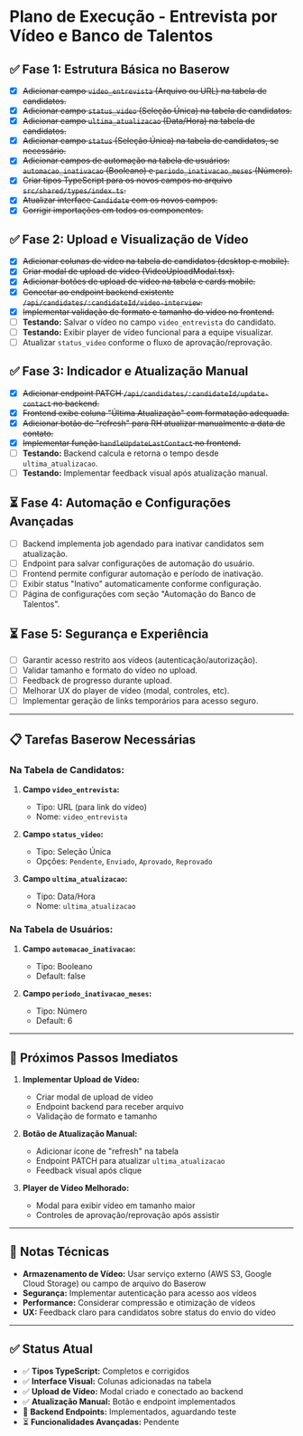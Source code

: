 # Plano de Execução - Entrevista por Vídeo e Banco de Talentos

## ✅ Fase 1: Estrutura Básica no Baserow
- [x] ~~Adicionar campo `video_entrevista` (Arquivo ou URL) na tabela de candidatos.~~
- [x] ~~Adicionar campo `status_video` (Seleção Única) na tabela de candidatos.~~
- [x] ~~Adicionar campo `ultima_atualizacao` (Data/Hora) na tabela de candidatos.~~
- [x] ~~Adicionar campo `status` (Seleção Única) na tabela de candidatos, se necessário.~~
- [x] ~~Adicionar campos de automação na tabela de usuários: `automacao_inativacao` (Booleano) e `periodo_inativacao_meses` (Número).~~
- [x] ~~Criar tipos TypeScript para os novos campos no arquivo `src/shared/types/index.ts`.~~
- [x] ~~Atualizar interface `Candidate` com os novos campos.~~
- [x] ~~Corrigir importações em todos os componentes.~~

## ✅ Fase 2: Upload e Visualização de Vídeo
- [x] ~~Adicionar colunas de vídeo na tabela de candidatos (desktop e mobile).~~
- [x] ~~Criar modal de upload de vídeo (VideoUploadModal.tsx).~~
- [x] ~~Adicionar botões de upload de vídeo na tabela e cards mobile.~~
- [x] ~~Conectar ao endpoint backend existente `/api/candidates/:candidateId/video-interview`.~~
- [x] ~~Implementar validação de formato e tamanho do vídeo no frontend.~~
- [ ] **Testando:** Salvar o vídeo no campo `video_entrevista` do candidato.
- [ ] **Testando:** Exibir player de vídeo funcional para a equipe visualizar.
- [ ] Atualizar `status_video` conforme o fluxo de aprovação/reprovação.

## ✅ Fase 3: Indicador e Atualização Manual
- [x] ~~Adicionar endpoint PATCH `/api/candidates/:candidateId/update-contact` no backend.~~
- [x] ~~Frontend exibe coluna "Última Atualização" com formatação adequada.~~
- [x] ~~Adicionar botão de "refresh" para RH atualizar manualmente a data de contato.~~
- [x] ~~Implementar função `handleUpdateLastContact` no frontend.~~
- [ ] **Testando:** Backend calcula e retorna o tempo desde `ultima_atualizacao`.
- [ ] **Testando:** Implementar feedback visual após atualização manual.

## ⏳ Fase 4: Automação e Configurações Avançadas
- [ ] Backend implementa job agendado para inativar candidatos sem atualização.
- [ ] Endpoint para salvar configurações de automação do usuário.
- [ ] Frontend permite configurar automação e período de inativação.
- [ ] Exibir status "Inativo" automaticamente conforme configuração.
- [ ] Página de configurações com seção "Automação do Banco de Talentos".

## ⏳ Fase 5: Segurança e Experiência
- [ ] Garantir acesso restrito aos vídeos (autenticação/autorização).
- [ ] Validar tamanho e formato do vídeo no upload.
- [ ] Feedback de progresso durante upload.
- [ ] Melhorar UX do player de vídeo (modal, controles, etc).
- [ ] Implementar geração de links temporários para acesso seguro.

---

## 📋 Tarefas Baserow Necessárias

### Na Tabela de Candidatos:
1. **Campo `video_entrevista`:**
   - Tipo: URL (para link do vídeo)
   - Nome: `video_entrevista`

2. **Campo `status_video`:**
   - Tipo: Seleção Única
   - Opções: `Pendente`, `Enviado`, `Aprovado`, `Reprovado`

3. **Campo `ultima_atualizacao`:**
   - Tipo: Data/Hora
   - Nome: `ultima_atualizacao`

### Na Tabela de Usuários:
1. **Campo `automacao_inativacao`:**
   - Tipo: Booleano
   - Default: false

2. **Campo `periodo_inativacao_meses`:**
   - Tipo: Número
   - Default: 6

---

## 🚀 Próximos Passos Imediatos

1. **Implementar Upload de Vídeo:**
   - Criar modal de upload de vídeo
   - Endpoint backend para receber arquivo
   - Validação de formato e tamanho

2. **Botão de Atualização Manual:**
   - Adicionar ícone de "refresh" na tabela
   - Endpoint PATCH para atualizar `ultima_atualizacao`
   - Feedback visual após clique

3. **Player de Vídeo Melhorado:**
   - Modal para exibir vídeo em tamanho maior
   - Controles de aprovação/reprovação após assistir

---

## 📝 Notas Técnicas

- **Armazenamento de Vídeo:** Usar serviço externo (AWS S3, Google Cloud Storage) ou campo de arquivo do Baserow
- **Segurança:** Implementar autenticação para acesso aos vídeos
- **Performance:** Considerar compressão e otimização de vídeos
- **UX:** Feedback claro para candidatos sobre status do envio do vídeo

---

## ✅ Status Atual

- ✅ **Tipos TypeScript:** Completos e corrigidos
- ✅ **Interface Visual:** Colunas adicionadas na tabela
- ✅ **Upload de Vídeo:** Modal criado e conectado ao backend
- ✅ **Atualização Manual:** Botão e endpoint implementados
- 🔄 **Backend Endpoints:** Implementados, aguardando teste
- ⏳ **Funcionalidades Avançadas:** Pendente
